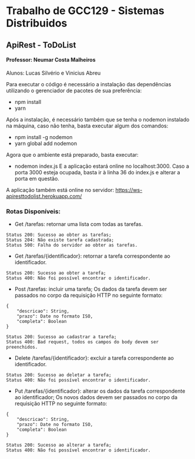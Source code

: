 # Trabalho de GCC129 - Sistemas Distribuidos

## ApiRest - ToDoList
#### Professor: Neumar Costa Malheiros
Alunos: Lucas Silvério e Vinicius Abreu

Para executar o código é necessário a instalação das dependências utilizando o gerenciador de pacotes de sua preferência:
- npm install
- yarn

Após a instalação, é necessário também que se tenha o nodemon instalado na máquina, caso não tenha, basta executar algum dos comandos:
- npm install -g nodemon
- yarn global add nodemon

Agora que o ambiente está preparado, basta executar:
- nodemon index.js
E a aplicação estará online no localhost:3000.
Caso a porta 3000 esteja ocupada, basta ir à linha 36 do index.js e alterar a porta em questão.

A aplicação também está online no servidor: https://ws-apiresttodolist.herokuapp.com/

### Rotas Disponíveis:
- Get /tarefas: retornar uma lista com todas as tarefas.
```
Status 200: Sucesso ao obter as tarefas;
Status 204: Não existe tarefa cadastrada;
Status 500: Falha do servidor ao obter as tarefas.
```
- Get /tarefas/{identificador}: retornar a tarefa correspondente ao identificador.
```
Status 200: Sucesso ao obter a tarefa;
Status 400: Não foi possível encontrar o identificador.
```
- Post /tarefas: incluir uma tarefa; Os dados da tarefa devem ser passados no corpo da requisição HTTP no seguinte formato:
```
{
	"descricao": String,
	"prazo": Date no formato ISO,
	"completa": Boolean
}
```
```
Status 200: Sucesso ao cadastrar a tarefa;
Status 400: Bad request, todos os campos do body devem ser preenchidos.
```
- Delete /tarefas/{identificador}: excluir a tarefa correspondente ao identificador.
```
Status 200: Sucesso ao deletar a tarefa;
Status 400: Não foi possível encontrar o identificador.
```
- Put /tarefas/{identificador}: alterar os dados da tarefa correspondente ao identificador; Os novos dados devem ser passados no corpo da requisição HTTP no seguinte formato:
```
{
	"descricao": String,
	"prazo": Date no formato ISO,
	"completa": Boolean
}
```
```
Status 200: Sucesso ao alterar a tarefa;
Status 400: Não foi possível encontrar o identificador.
```
